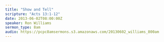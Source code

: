 ```yaml
---
title: "Show and Tell"
scripture: "Acts 13:1-12"
date: 2013-06-02T08:00:00Z
speaker: Ron Williams
sermon_type: 8am
audio: https://pcpc8amsermons.s3.amazonaws.com/20130602_williams_800am.mp3 
---
```



